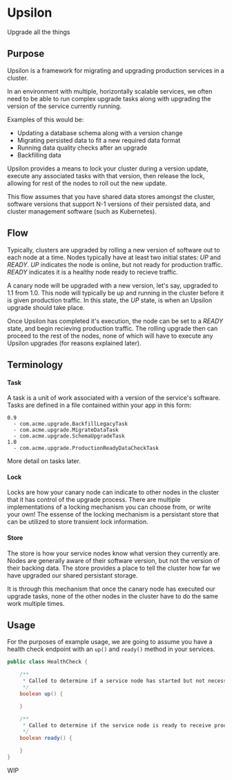 # Upsilon
Upgrade all the things

## Purpose
Upsilon is a framework for migrating and upgrading production services in a cluster.

In an environment with multiple, horizontally scalable services, we often
need to be able to run complex upgrade tasks along with upgrading the version
of the service currently running.

Examples of this would be:
* Updating a database schema along with a version change
* Migrating persisted data to fit a new required data format
* Running data quality checks after an upgrade
* Backfilling data

Upsilon provides a means to lock your cluster during a version update,
execute any associated tasks with that version, then release the lock,
allowing for rest of the nodes to roll out the new update.

This flow assumes that you have shared data stores amongst the cluster,
software versions that support N-1 versions of their persisted data, and
cluster management software (such as Kubernetes).

## Flow
Typically, clusters are upgraded by rolling a new version of software out to
each node at a time.  Nodes typically have at least two initial states: *UP* and *READY*.
*UP* indicates the node is online, but not ready for production traffic.  *READY* indicates it is
a healthy node ready to recieve traffic.

A canary node will be upgraded with a new version, let's say, upgraded to 1.1 from 1.0.
This node will typically be up and running in the cluster before it is given production traffic.
In this state, the *UP* state, is when an Upsilon upgrade should take place.

Once Upsilon has completed it's execution, the node can be set to a *READY* state, and begin recieving production traffic.
The rolling upgrade then can proceed to the rest of the nodes, none of which will have to execute any Upsilon upgrades (for reasons explained later).

## Terminology
#### Task
A task is a unit of work associated with a version of the service's software.
Tasks are defined in a file contained within your app in this form:
```
0.9
  - com.acme.upgrade.BackfillLegacyTask
  - com.acme.upgrade.MigrateDataTask
  - com.acme.upgrade.SchemaUpgradeTask
1.0
  - com.acme.upgrade.ProductionReadyDataCheckTask
```
More detail on tasks later.

#### Lock
Locks are how your canary node can indicate to other nodes in the cluster that it
has control of the upgrade process.  There are multiple implementations of a locking mechanism you
can choose from, or write your own!  The essense of the locking mechanism is a persistant store that
can be utilized to store transient lock information.

#### Store
The store is how your service nodes know what version they currently are.  Nodes are generally aware
of their software version, but not the version of their backing data.  The store provides a place
to tell the cluster how far we have upgraded our shared persistant storage.

It is through this mechanism that once the canary node has executed our upgrade tasks, none of the other
nodes in the cluster have to do the same work multiple times.

## Usage
For the purposes of example usage, we are going to assume you have a health check
endpoint with an `up()` and `ready()` method in your services.

```java
public class HealthCheck {

    /**
     * Called to determine if a service node has started but not necessarily if ready to receive production traffic
     */
    boolean up() {

    }

    /**
     * Called to determine if the service node is ready to receive production traffic
     */
    boolean ready() {

    }
}
```

WIP